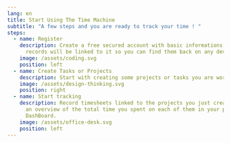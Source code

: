 ```yaml
---
lang: en
title: Start Using The Time Machine
subtitle: "A few steps and you are ready to track your time ! "
steps:
  - name: Register
    description: Create a free secured account with basic informations, your time
      records will be linked to it so you can find them back on any devices.
    image: /assets/coding.svg
    position: left
  - name: Create Tasks or Projects
    description: Start with creating some projects or tasks you are working on.
    image: /assets/design-thinking.svg
    position: right
  - name: Start tracking
    description: Record timesheets linked to the projects you just created and get
      an overview of the total time you spent on each of them in your personal
      DashBoard.
    image: /assets/office-desk.svg
    position: left
---
```

